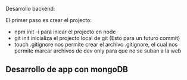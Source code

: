 Desarrollo backend:

El primer paso es crear el projecto:
- npm init -i para inicar el projecto en node
- git init inicializa el projecto local de git (Esto para un futuro commit)
- touch .gitignore nos permite crear el archivo .gitignore, el cual nos permite marcar archivos de dev only para que no se suban a la web



## Desarrollo de app con mongoDB